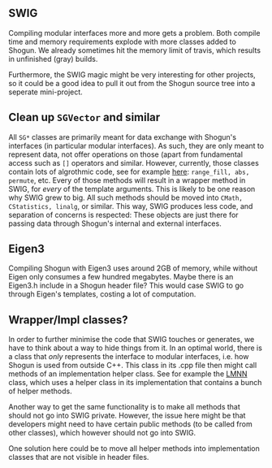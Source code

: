 ##  SWIG
Compiling modular interfaces more and more gets a problem. Both compile time and memory requirements explode with more classes added to Shogun. We already sometimes hit the memory limit of travis, which results in unfinished (gray) builds.

Furthermore, the SWIG magic might be very interesting for other projects, so it could be a good idea to pull it out from the Shogun source tree into a seperate mini-project.

## Clean up ```SGVector``` and similar
All ```SG*``` classes are primarily meant for data exchange with Shogun's interfaces (in particular modular interfaces). As such, they are only meant to represent data, not offer operations on those (apart from fundamental access such as ```[]``` operators and similar. However, currently, those classes contain lots of algrothmic code, see for example [here](http://www.shogun-toolbox.org/doc/en/latest/classshogun_1_1SGVector.html): ```range_fill, abs, permute```, etc.
Every of those methods will result in a wrapper method in SWIG, for *every* of the template arguments. This is likely to be one reason why SWIG grew to big. All such methods should be moved into ```CMath, CStatistics, linalg```, or similar. This way, SWIG produces less code, and separation of concerns is respected: These objects are just there for passing data through Shogun's internal and external interfaces.

## Eigen3
Compiling Shogun with Eigen3 uses around 2GB of memory, while without Eigen only consumes a few hundred megabytes. Maybe there is an Eigen3.h include in a Shogun header file? This would case SWIG to go through Eigen's templates, costing a lot of computation.

## Wrapper/Impl classes?
In order to further minimise the code that SWIG touches or generates, we have to think about a way to hide things from it. In an optimal world, there is a class that *only* represents the interface to modular interfaces, i.e. how Shogun is used from outside C++. This class in its .cpp file then might call methods of an implementation helper class. See for example the [LMNN](http://www.shogun-toolbox.org/doc/en/latest/LMNN_8cpp_source.html) class, which uses a helper class in its implementation that contains a bunch of helper methods.

Another way to get the same functionality is to make all methods that should not go into SWIG private. However, the issue here might be that developers might need to have certain public methods (to be called from other classes), which however should not go into SWIG.

One solution here could be to move all helper methods into implementation classes that are not visible in header files.
